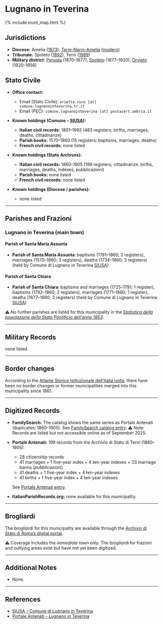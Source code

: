 # Lugnano in Teverina

{% include muni_map.html %}

## Jurisdictions

* **Diocese:** Amelia ([1873](https://www.google.it/books/edition/Il_libro_de_comuni_del_Regno_d_Italia_co/WF9mfeJJcDEC?gbpv=1)); [Terni–Narni–Amelia](../dio/terni_narni_amelia.md) ([modern](https://www.chiesacattolica.it/annuario-cei/ricerca-parrocchie/))
* **Tribunale:** Spoleto ([1892](https://www.google.it/books/edition/Bollettino_ufficiale_del_Ministero_di_gr/kRXd4t5fK-0C?hl=en&gbpv=1&pg=PA457&printsec=frontcover)), Terni ([1989](https://www.google.it/books/edition/Gazzetta_ufficiale_della_Repubblica_ital/-Z6nogg-qMQC?hl=en&gbpv=1&pg=RA8-PA38&printsec=frontcover))
* **Military district:** [Perugia](../mil/perugia.md) (1870–1877), [Spoleto](../mil/spoleto.md) (1877–1920), [Orvieto](../mil/orvieto.md) (1920–1956)

## Stato Civile

* **Office contact:**

  * Email (Stato Civile): `orietta.ruco [at] comune.lugnanointeverina.tr.it`
  * Email (PEC): `comune.lugnanointeverina [at] postacert.umbria.it`

* **Known holdings (Comune – [SIUSA](https://siusa-archivi.cultura.gov.it/cgi-bin/siusa/pagina.pl?TipoPag=comparc&Chiave=305508)):**

  * **Italian civil records:** 1861–1992 (483 registers; births, marriages, deaths, cittadinanze)
  * **Parish books:** 1570–1860 (15 registers; baptisms, marriages, deaths)
  * **French civil records:** none listed

* **Known holdings (State Archives):**

  * **Italian civil records:** 1860–1905 (199 registers; cittadinanze, births, marriages, deaths, indexes, pubblicazioni)
  * **Parish books:** none listed
  * **French civil records:** none listed

* **Known holdings (Diocese / parishes):**

  * none listed

---

## Parishes and Frazioni

### Lugnano in Teverina (main town)

#### Parish of Santa Maria Assunta

* **Parish of Santa Maria Assunta**: baptisms (1781–1860; 2 registers), marriages (1570–1860; 3 registers), deaths (1734–1860; 3 registers) (held by Comune di Lugnano in Teverina [SIUSA](https://siusa-archivi.cultura.gov.it/cgi-bin/siusa/pagina.pl?TipoPag=comparc&Chiave=305508))

#### Parish of Santa Chiara

* **Parish of Santa Chiara**: baptisms and marriages (1725–1791; 1 register), baptisms (1792–1860; 2 registers), marriages (1771–1860; 1 register), deaths (1677–1860; 3 registers) (held by Comune di Lugnano in Teverina [SIUSA](https://siusa-archivi.cultura.gov.it/cgi-bin/siusa/pagina.pl?TipoPag=comparc&Chiave=305508))

⚠️ No further parishes are listed for this municipality in the *[Statistica della popolazione dello Stato Pontificio dell’anno 1853](https://www.google.it/books/edition/Statistics_della_popolazione_dello_Stato/v6dCAQAAMAAJ)*.

---

## Military Records

none listed.

---

## Border changes

According to the [Atlante Storico Istituzionale dell’Italia unita](http://dati.san.beniculturali.it/asi/local/), there have been no border changes or former municipalities merged into this municipality since 1861.

---

## Digitized Records

* **FamilySearch:**
  The catalog shows the same series as Portale Antenati (duplicates; 1860–1905).
  See [FamilySearch catalog entry](https://www.familysearch.org/en/search/catalog/779070).
  ⚠️ Note: Records are listed but not accessible online as of September 2025.

* **Portale Antenati:** 199 records from the Archivio di Stato di Terni (1860–1905):

  * 28 citizenship records
  * 41 marriages + 1 five-year index + 4 ten-year indexes + 33 marriage banns (*pubblicazioni*)
  * 41 deaths + 1 five-year index + 4 ten-year indexes
  * 41 births + 1 five-year index + 4 ten-year indexes

  See [Portale Antenati entry](https://antenati.cultura.gov.it/search-registry/?localita=lugnano%20in%20teverina).

* **ItalianParishRecords.org:** none available for this municipality.

---

## Brogliardi

The *brogliardi* for this municipality are available through the [Archivio di Stato di Roma’s digital portal](https://imagoarchiviodistatoroma.cultura.gov.it/Gregoriano/s_brogliardi.php?Provincia=Spoleto&Denominazione=Lugnano).

⚠️ Coverage includes the *immediate town* only. The *brogliardi* for frazioni and outlying areas exist but have not yet been digitized.

---

## Additional Notes

* None.

---

## References

* [SIUSA – Comune di Lugnano in Teverina](https://siusa-archivi.cultura.gov.it/cgi-bin/siusa/pagina.pl?TipoPag=comparc&Chiave=305508)
* [Portale Antenati – Lugnano in Teverina](https://antenati.cultura.gov.it/search-registry/?localita=lugnano%20in%20teverina)
